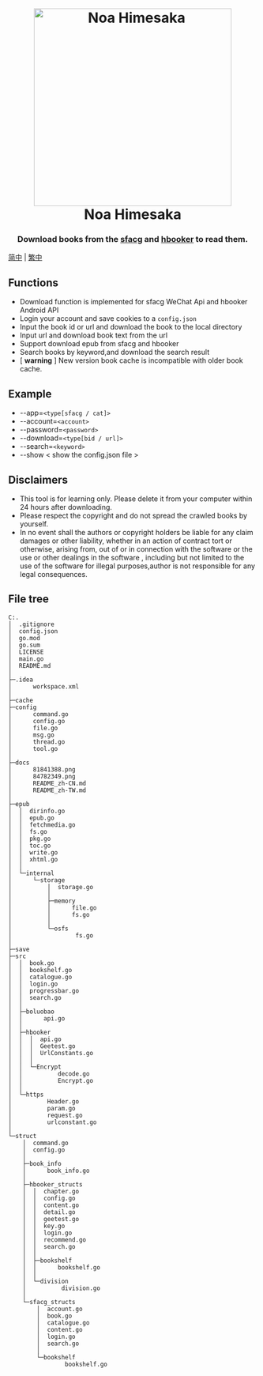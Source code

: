 <h1 align="center">
  <img src="./docs/81841388.png" width="400" height='' alt="Noa Himesaka">
  <br>Noa Himesaka<br>  
</h1>
<h3 align="center">
    Download books from the <a href="https://book.sfacg.com/">sfacg</a> and 
    <a href="https://app.hbooker.com/">hbooker</a> to read them. 

</h3> 

[简中](./docs/README_zh-CN.md) | [繁中](./docs/README_zh-TW.md)

## **Functions**

- Download function is implemented for sfacg WeChat Api and hbooker Android API
- Login your account and save cookies to a ```config.json```
- Input the book id or url and download the book to the local directory
- Input url and download book text from the url
- Support download epub from sfacg and hbooker
- Search books by keyword,and download the search result
- [ **warning** ] New version book cache is incompatible with older book cache.

## **Example**

- --app=```<type[sfacg / cat]>```
- --account=```<account>```
- --password=```<password>```
- --download=```<type[bid / url]>```
- --search=```<keyword>```
- --show  < show the config.json file >

## **Disclaimers**

- This tool is for learning only. Please delete it from your computer within 24 hours after downloading.
- Please respect the copyright and do not spread the crawled books by yourself.
- In no event shall the authors or copyright holders be liable for any claim damages or other liability, whether in an
  action of contract tort or otherwise, arising from, out of or in connection with the software or the use or other
  dealings in the software , including but not limited to the use of the software for illegal purposes,author is not
  responsible for any legal consequences.


## **File tree**
``` 
C:.
│  .gitignore
│  config.json
│  go.mod
│  go.sum
│  LICENSE
│  main.go
│  README.md
│  
├─.idea
│      workspace.xml
│
├─cache
├─config
│      command.go
│      config.go
│      file.go
│      msg.go
│      thread.go
│      tool.go
│ 
├─docs
│      81841388.png
│      84782349.png
│      README_zh-CN.md
│      README_zh-TW.md
│
├─epub
│  │  dirinfo.go
│  │  epub.go
│  │  fetchmedia.go
│  │  fs.go
│  │  pkg.go
│  │  toc.go
│  │  write.go
│  │  xhtml.go
│  │
│  └─internal
│      └─storage
│          │  storage.go
│          │
│          ├─memory
│          │      file.go
│          │      fs.go
│          │
│          └─osfs
│                  fs.go
│
├─save
├─src
│  │  book.go
│  │  bookshelf.go
│  │  catalogue.go
│  │  login.go
│  │  progressbar.go
│  │  search.go
│  │
│  ├─boluobao
│  │      api.go
│  │
│  ├─hbooker
│  │  │  api.go
│  │  │  Geetest.go
│  │  │  UrlConstants.go
│  │  │
│  │  └─Encrypt
│  │          decode.go
│  │          Encrypt.go
│  │
│  └─https
│          Header.go
│          param.go
│          request.go
│          urlconstant.go
│
└─struct
    │  command.go
    │  config.go
    │
    ├─book_info
    │      book_info.go
    │
    ├─hbooker_structs
    │  │  chapter.go
    │  │  config.go
    │  │  content.go
    │  │  detail.go
    │  │  geetest.go
    │  │  key.go
    │  │  login.go
    │  │  recommend.go
    │  │  search.go
    │  │
    │  ├─bookshelf
    │  │      bookshelf.go
    │  │
    │  └─division
    │          division.go
    │
    └─sfacg_structs
        │  account.go
        │  book.go
        │  catalogue.go
        │  content.go
        │  login.go
        │  search.go
        │
        └─bookshelf
                bookshelf.go

```